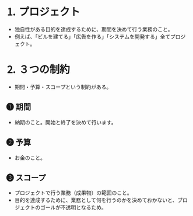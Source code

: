 # ⒈ プロジェクト
- 独自性がある目的を達成するために、期間を決めて行う業務のこと。
- 例えば、「ビルを建てる」「広告を作る」「システムを開発する」全てプロジェクト。

# ⒉ ３つの制約
- 期間・予算・スコープという制約がある。

## ❶ 期間
- 納期のこと。開始と終了を決めて行います。

## ❷ 予算
- お金のこと。

## ❸ スコープ
- プロジェクトで行う業務（成果物）の範囲のこと。
- 目的を達成するために、業務として何を行うのかを決めておかないと、プロジェクトのゴールが不透明となるため。
